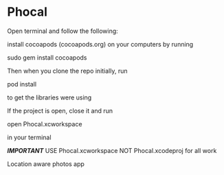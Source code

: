Phocal
======

Open terminal and follow the following:

install cocoapods (cocoapods.org) on your computers by running

sudo gem install cocoapods

Then when you clone the repo initially, run 

pod install

to get the libraries were using

If the project is open, close it and run

open Phocal.xcworkspace

in your terminal

***IMPORTANT***
USE Phocal.xcworkspace NOT Phocal.xcodeproj for all work




Location aware photos app
